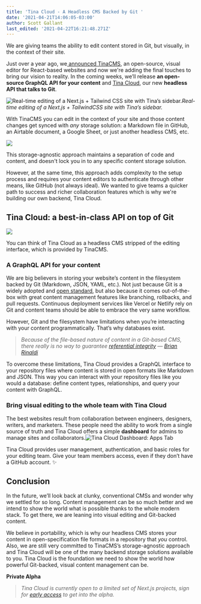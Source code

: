 ```yaml
---
title: 'Tina Cloud - A Headless CMS Backed by Git '
date: '2021-04-21T14:06:05-03:00'
author: Scott Gallant
last_edited: '2021-04-22T16:21:48.271Z'
---
```


We are giving teams the ability to edit content stored in Git, but visually, in the context of their site.

Just over a year ago, we[ announced TinaCMS](https://www.youtube.com/watch?v=iPDCmbaEF0Y), an open-source, visual editor for React-based websites and now we're adding the final touches to bring our vision to reality. In the coming weeks, we’ll release **an open-source GraphQL API for your content** and [Tina Cloud](/blog/tina-cloud-a-headless-cms-backed-by-git/), our new **headless API that talks to Git**.

![Real-time editing of a Next.js + Tailwind CSS site with Tina’s sidebar.](https://res.cloudinary.com/forestry-demo/image/upload/v1619023278/tina-cms-visual-editing.gif 'Real-time editing of a Next.js + Tailwind CSS site with Tina’s sidebar.')_Real-time editing of a Next.js + TailwindCSS site with Tina’s sidebar._

With TinaCMS you can edit in the context of your site and those content changes get synced with *any* storage solution: a Markdown file in GitHub, an Airtable document, a Google Sheet, or just another headless CMS, etc.

![](/img/blog/Before.png)

This storage-agnostic approach maintains a separation of code and content, and doesn't lock you in to any specific content storage solution.

However, at the same time, this approach adds complexity to the setup process and requires your content editors to authenticate through other means, like GitHub (not always ideal). We wanted to give teams a quicker path to success and richer collaboration features which is why we're building our own backend, Tina Cloud.

## Tina Cloud: a best-in-class API on top of Git

![](/img/blog/After.png)

You can think of Tina Cloud as a headless CMS stripped of the editing interface, which is provided by TinaCMS.

### A GraphQL API for your content

We are big believers in storing your website’s content in the filesystem backed by Git (Markdown, JSON, YAML, etc.). Not just because Git is a widely adopted and [open standard](https://github.com/git/git), but also because it comes out-of-the-box with great content management features like branching, rollbacks, and pull requests. Continuous deployment services like Vercel or Netlify rely on Git and content teams should be able to embrace the very same workflow.

However, Git and the filesystem have limitations when you’re interacting with your content programmatically. That’s why databases exist.

> _Because of the file-based nature of content in a Git-based CMS, there really is no way to guarantee [referential integrity](https://en.wikipedia.org/wiki/Referential_integrity) — [Brian Rinaldi](https://www.stackbit.com/blog/git-based-cms-relationships/)_

To overcome these limitations, Tina Cloud provides a GraphQL interface to your repository files where content is stored in open formats like Markdown and JSON. This way you can interact with your repository files like you would a database: define content types, relationships, and query your content with GraphQL.

### Bring visual editing to the whole team with Tina Cloud

The best websites result from collaboration between engineers, designers, writers, and marketers. These people need the ability to work from a single source of truth and Tina Cloud offers a simple **dashboard** for admins to manage sites and collaborators.![Tina Cloud Dashboard: Apps Tab](/img/blog/tina-cloud-dashboard.png 'Tina Cloud Dashboard: Apps Tab')

Tina Cloud provides user management, authentication, and basic roles for your editing team. Give your team members access, even if they don’t have a GitHub account. ✨

## Conclusion

In the future, we’ll look back at clunky, conventional CMSs and wonder why we settled for so long. Content management can be so much better and we intend to show the world what is possible thanks to the whole modern stack. To get there, we are leaning into visual editing and Git-backed content.

We believe in portability, which is why our headless CMS stores your content in open-specification file formats in a repository that _you_ control. Also, we are still very committed to TinaCMS’s storage-agnostic approach and Tina Cloud will be one of the many backend storage solutions available to you.
Tina Cloud is the foundation we need to show the world how powerful Git-backed, visual content management can be.

**Private Alpha**

> _Tina Cloud is currently open to a limited set of Next.js projects, sign for [early access](https://tina.io/cloud/) to get into the alpha._
